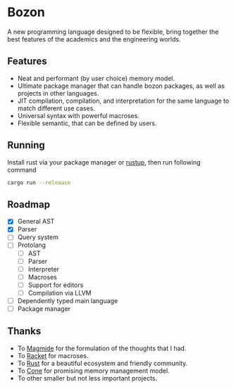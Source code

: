 # Bozon

A new programming language designed to be flexible, bring together the best features of
the academics and the engineering worlds.

## Features

- Neat and performant (by user choice) memory model.
- Ultimate package manager that can handle bozon packages, as well as projects
  in other languages.
- JIT compilation, compilation, and interpretation for the same language to match different use cases.
- Universal syntax with powerful macroses.
- Flexible semantic, that can be defined by users.

## Running

Install rust via your package manager or [rustup](https://rustup.rs/), then run following command

``` sh
cargo run --releaase
```

## Roadmap

- [x] General AST
- [x] Parser
- [ ] Query system
- [ ] Protolang
  + [ ] AST
  + [ ] Parser
  + [ ] Interpreter
  + [ ] Macroses
  + [ ] Support for editors
  + [ ] Compilation via LLVM
- [ ] Dependently typed main language
- [ ] Package manager

## Thanks

- To [Magmide](https://github.com/magmide/magmide) for the formulation of the thoughts that I had.
- To [Racket](https://github.com/racket/racket) for macroses.
- To [Rust](https://github.com/rust-lang/rust) for a beautiful ecosystem and friendly community.
- To [Cone](https://github.com/jondgoodwin/cone) for promising memory management model.
- To other smaller but not less important projects.
